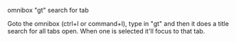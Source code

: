 omnibox "gt" search for tab

Goto the omnibox (ctrl+l or command+l), type in "gt<space>" and then it does
a title search for all tabs open. When one is selected it'll
focus to that tab.
